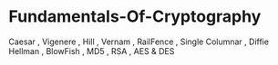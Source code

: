 # Fundamentals-Of-Cryptography
Caesar , Vigenere , Hill , Vernam , RailFence , Single Columnar , Diffie Hellman , BlowFish , MD5 , RSA , AES &amp; DES
